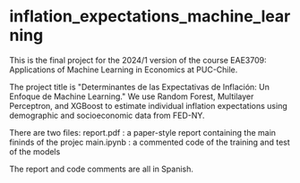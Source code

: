 # inflation_expectations_machine_learning

This is the final project for the 2024/1 version of the course EAE3709: Applications of Machine Learning in Economics at PUC-Chile.

The project title is "Determinantes de las Expectativas de Inflación: Un Enfoque de Machine Learning." We use Random Forest, Multilayer Perceptron, and XGBoost to estimate individual inflation expectations using demographic and socioeconomic data from FED-NY.

There are two files:
report.pdf : a paper-style report containing the main fininds of the projec
main.ipynb : a commented code of the training and test of the models

The report and code comments are all in Spanish.
